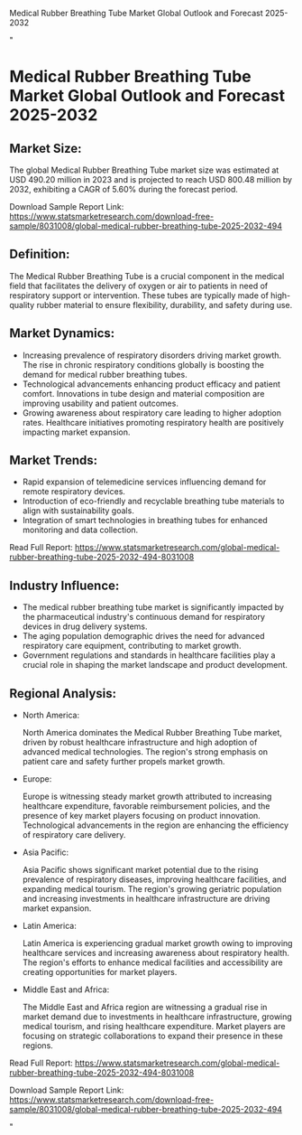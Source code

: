 Medical Rubber Breathing Tube Market Global Outlook and Forecast 2025-2032

"<html>
<body>
<h1>Medical Rubber Breathing Tube Market Global Outlook and Forecast 2025-2032</h1>

<h2>Market Size:</h2>
<p>The global Medical Rubber Breathing Tube market size was estimated at USD 490.20 million in 2023 and is projected to reach USD 800.48 million by 2032, exhibiting a CAGR of 5.60% during the forecast period.</p>
<p>Download Sample Report Link: <a href='https://www.statsmarketresearch.com/download-free-sample/8031008/global-medical-rubber-breathing-tube-2025-2032-494'>https://www.statsmarketresearch.com/download-free-sample/8031008/global-medical-rubber-breathing-tube-2025-2032-494</a></p>

<h2>Definition:</h2>
<p>The Medical Rubber Breathing Tube is a crucial component in the medical field that facilitates the delivery of oxygen or air to patients in need of respiratory support or intervention. These tubes are typically made of high-quality rubber material to ensure flexibility, durability, and safety during use.</p>

<h2>Market Dynamics:</h2>
<ul>
<li>Increasing prevalence of respiratory disorders driving market growth. The rise in chronic respiratory conditions globally is boosting the demand for medical rubber breathing tubes.</li>
<li>Technological advancements enhancing product efficacy and patient comfort. Innovations in tube design and material composition are improving usability and patient outcomes.</li>
<li>Growing awareness about respiratory care leading to higher adoption rates. Healthcare initiatives promoting respiratory health are positively impacting market expansion.</li>
</ul>

<h2>Market Trends:</h2>
<ul>
<li>Rapid expansion of telemedicine services influencing demand for remote respiratory devices.</li>
<li>Introduction of eco-friendly and recyclable breathing tube materials to align with sustainability goals.</li>
<li>Integration of smart technologies in breathing tubes for enhanced monitoring and data collection.</li>
</ul>
<p>Read Full Report: <a href='https://www.statsmarketresearch.com/global-medical-rubber-breathing-tube-2025-2032-494-8031008'>https://www.statsmarketresearch.com/global-medical-rubber-breathing-tube-2025-2032-494-8031008</a></p>

<h2>Industry Influence:</h2>
<ul>
<li>The medical rubber breathing tube market is significantly impacted by the pharmaceutical industry's continuous demand for respiratory devices in drug delivery systems.</li>
<li>The aging population demographic drives the need for advanced respiratory care equipment, contributing to market growth.</li>
<li>Government regulations and standards in healthcare facilities play a crucial role in shaping the market landscape and product development.</li>
</ul>

<h2>Regional Analysis:</h2>
<ul>
<li>North America:
  <p>North America dominates the Medical Rubber Breathing Tube market, driven by robust healthcare infrastructure and high adoption of advanced medical technologies. The region's strong emphasis on patient care and safety further propels market growth.</p>
</li>
<li>Europe:
  <p>Europe is witnessing steady market growth attributed to increasing healthcare expenditure, favorable reimbursement policies, and the presence of key market players focusing on product innovation. Technological advancements in the region are enhancing the efficiency of respiratory care delivery.</p>
</li>
<li>Asia Pacific:
  <p>Asia Pacific shows significant market potential due to the rising prevalence of respiratory diseases, improving healthcare facilities, and expanding medical tourism. The region's growing geriatric population and increasing investments in healthcare infrastructure are driving market expansion.</p>
</li>
<li>Latin America:
  <p>Latin America is experiencing gradual market growth owing to improving healthcare services and increasing awareness about respiratory health. The region's efforts to enhance medical facilities and accessibility are creating opportunities for market players.</p>
</li>
<li>Middle East and Africa:
  <p>The Middle East and Africa region are witnessing a gradual rise in market demand due to investments in healthcare infrastructure, growing medical tourism, and rising healthcare expenditure. Market players are focusing on strategic collaborations to expand their presence in these regions.</p>
</li>
</ul>
<p>Read Full Report: <a href='https://www.statsmarketresearch.com/global-medical-rubber-breathing-tube-2025-2032-494-8031008'>https://www.statsmarketresearch.com/global-medical-rubber-breathing-tube-2025-2032-494-8031008</a></p>

<p>Download Sample Report Link: <a href='https://www.statsmarketresearch.com/download-free-sample/8031008/global-medical-rubber-breathing-tube-2025-2032-494'>https://www.statsmarketresearch.com/download-free-sample/8031008/global-medical-rubber-breathing-tube-2025-2032-494</a></p>
</body>
</html>"
